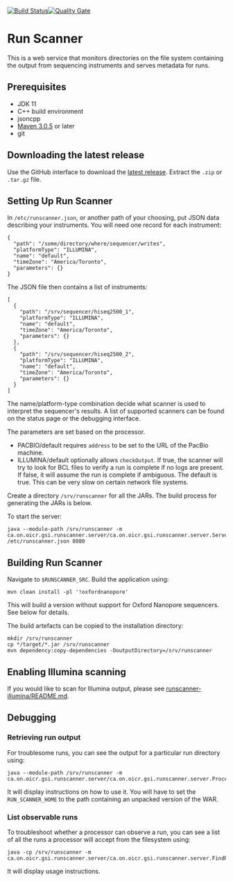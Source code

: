 [![Build Status](https://travis-ci.org/oicr-gsi/runscanner.svg)](https://travis-ci.org/oicr-gsi/runscanner)[![Quality Gate](https://sonarcloud.io/api/project_badges/measure?project=ca.on.oicr.gsi.runscanner%3Arunscanner&metric=alert_status)](https://sonarcloud.io/dashboard?id=ca.on.oicr.gsi.runscanner:runscanner)

# Run Scanner
This is a web service that monitors directories on the file system containing
the output from sequencing instruments and serves metadata for runs.

## Prerequisites

* JDK 11
* C++ build environment
* jsoncpp
* [Maven 3.0.5](http://maven.apache.org/download.html) or later
* git

<a id="latest-release" />

## Downloading the latest release
Use the GitHub interface to download the [latest release](https://github.com/oicr-gsi/runscanner/releases/latest).
Extract the `.zip` or `.tar.gz` file.

<a id="setup" />

## Setting Up Run Scanner

In `/etc/runscanner.json`, or another path of your choosing, put JSON data describing your instruments. You will need one record for each instrument:

    {
      "path": "/some/directory/where/sequencer/writes",
      "platformType": "ILLUMINA",
      "name": "default",
      "timeZone": "America/Toronto",
      "parameters": {}
    }

The JSON file then contains a list of instruments:

    [
      {
        "path": "/srv/sequencer/hiseq2500_1",
        "platformType": "ILLUMINA",
        "name": "default",
        "timeZone": "America/Toronto",
        "parameters": {}
      },
      {
        "path": "/srv/sequencer/hiseq2500_2",
        "platformType": "ILLUMINA",
        "name": "default",
        "timeZone": "America/Toronto",
        "parameters": {}
      }
    ]

The name/platform-type combination decide what scanner is used to interpret the sequencer's results. A list of supported scanners can be found on the status page or the debugging interface.

The parameters are set based on the processor.

- PACBIO/default requires `address` to be set to the URL of the PacBio machine.
- ILLUMINA/default optionally allows `checkOutput`. If true, the scanner will
  try to look for BCL files to verify a run is complete if no logs are present.
  If false, it will assume the run is complete if ambiguous. The default is true.
  This can be very slow on certain network file systems.

Create a directory `/srv/runscanner` for all the JARs. The build process for generating the JARs is below.

To start the server:

    java --module-path /srv/runscanner -m ca.on.oicr.gsi.runscanner.server/ca.on.oicr.gsi.runscanner.server.Server /etc/runscanner.json 8080
  
<a id="building" />

## Building Run Scanner

Navigate to `$RUNSCANNER_SRC`.
Build the application using:

	mvn clean install -pl '!oxfordnanopore'

This will build a version without support for Oxford Nanopore sequencers. See below for details.

The build artefacts can be copied to the installation directory:

    mkdir /srv/runscanner
    cp */target/*.jar /srv/runscanner
    mvn dependency:copy-dependencies -DoutputDirectory=/srv/runscanner 

<a id="illumina" />

## Enabling Illumina scanning

If you would like to scan for Illumina output, please see [runscanner-illumina/README.md](runscanner-illumina/README.md).

<a id="debugging" />

## Debugging

### Retrieving run output
For troublesome runs, you can see the output for a particular run directory using:

    java --module-path /srv/runscanner -m ca.on.oicr.gsi.runscanner.server/ca.on.oicr.gsi.runscanner.server.ProcessRun

It will display instructions on how to use it. You will have to set the `RUN_SCANNER_HOME` to the path containing an unpacked version of the WAR.

### List observable runs
To troubleshoot whether a processor can observe a run, you can see a list of all the runs a processor will accept from the filesystem using:

    java -cp /srv/runscanner -m ca.on.oicr.gsi.runscanner.server/ca.on.oicr.gsi.runscanner.server.FindRuns
    
It will display usage instructions.
